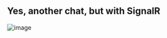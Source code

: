 ## Yes, another chat, but with SignalR

![image](https://github.com/discimus/YAChatBWS/assets/46648240/276be73f-9d17-4654-ae3e-3dff630747e4)
